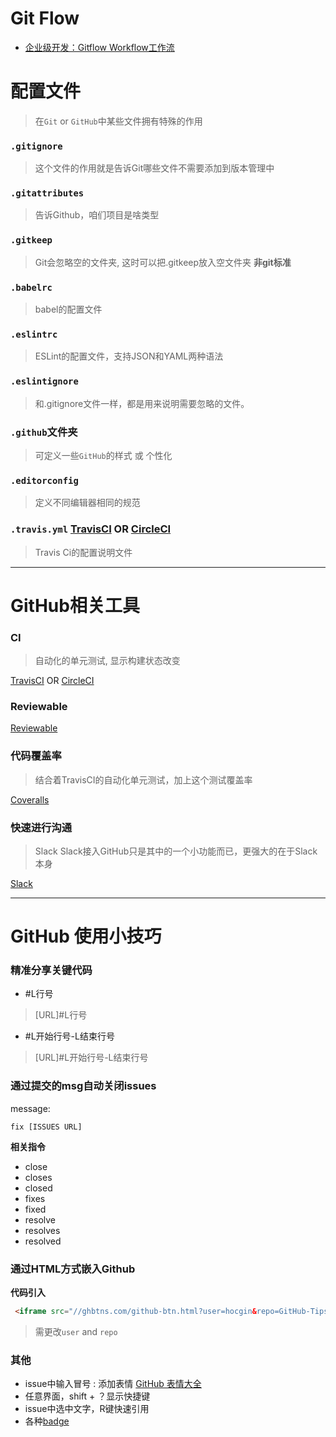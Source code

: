 # Git Flow
- [企业级开发：Gitflow Workflow工作流](http://www.jianshu.com/p/104fa8b15d1e)

# 配置文件
> 在`Git` or `GitHub`中某些文件拥有特殊的作用

### `.gitignore`
> 这个文件的作用就是告诉Git哪些文件不需要添加到版本管理中

### `.gitattributes`
> 告诉Github，咱们项目是啥类型

### `.gitkeep`
> Git会忽略空的文件夹, 这时可以把.gitkeep放入空文件夹  **非git标准**

### `.babelrc`
> babel的配置文件

### `.eslintrc`
> ESLint的配置文件，支持JSON和YAML两种语法

### `.eslintignore`
> 和.gitignore文件一样，都是用来说明需要忽略的文件。

### `.github`文件夹
> 可定义一些`GitHub`的样式 或 个性化

### `.editorconfig`
> 定义不同编辑器相同的规范

### `.travis.yml`  [TravisCI](https://travis-ci.org/) OR [CircleCI](https://circleci.com/)
> Travis Ci的配置说明文件

-------------------

# GitHub相关工具

### CI
> 自动化的单元测试, 显示构建状态改变

[TravisCI](https://travis-ci.org/) OR [CircleCI](https://circleci.com/)

### Reviewable

[Reviewable](https://reviewable.io/)

### 代码覆盖率
> 结合着TravisCI的自动化单元测试，加上这个测试覆盖率

[Coveralls](https://coveralls.io/)

### 快速进行沟通
> Slack
> Slack接入GitHub只是其中的一个小功能而已，更强大的在于Slack本身

[Slack](https://slack.com/)

-------------------

# GitHub 使用小技巧

### 精准分享关键代码
- #L行号
> [URL]#L行号

- #L开始行号-L结束行号
> [URL]#L开始行号-L结束行号

### 通过提交的msg自动关闭issues

message:
```message
fix [ISSUES URL]
```
**相关指令**
- close
- closes
- closed
- fixes
- fixed
- resolve
- resolves
- resolved

### 通过HTML方式嵌入Github
**代码引入**
```html
 <iframe src="//ghbtns.com/github-btn.html?user=hocgin&repo=GitHub-Tips&type=watch&count=true" allowtransparency="true" frameborder="0" scrolling="0" width="110" height="20"></iframe>
```
> 需更改`user` and `repo`


### 其他
- issue中输入冒号 : 添加表情  [GitHub 表情大全](http://www.webpagefx.com/tools/emoji-cheat-sheet/˚˚)
- 任意界面，shift + ？显示快捷键
- issue中选中文字，R键快速引用
- 各种[badge](http://shields.io/)
